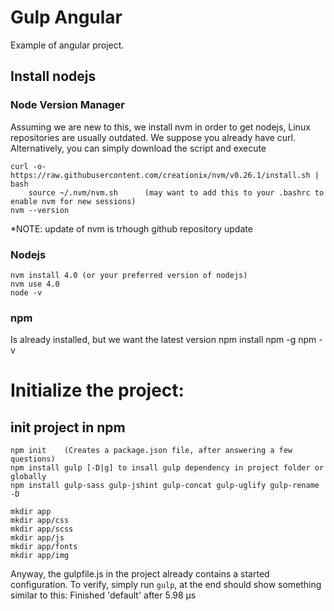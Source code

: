 # Gulp Angular
Example of angular project. 

## Install nodejs
### Node Version Manager 
Assuming we are new to this, we install nvm in order to get nodejs, Linux repositories are usually outdated. We suppose you already have curl. Alternatively, you can simply download the script and execute
```
curl -o- https://raw.githubusercontent.com/creationix/nvm/v0.26.1/install.sh | bash
	source ~/.nvm/nvm.sh      (may want to add this to your .bashrc to enable nvm for new sessions)
nvm --version
```
*NOTE: update of nvm is trhough github repository update

### Nodejs
	nvm install 4.0 (or your preferred version of nodejs)
	nvm use 4.0
	node -v

### npm
Is already installed, but we want the latest version
	npm install npm -g
	npm -v

# Initialize the project:
## init project in npm
	npm init	(Creates a package.json file, after answering a few questions)
	npm install gulp [-D|g] to insall gulp dependency in project folder or globally
	npm install gulp-sass gulp-jshint gulp-concat gulp-uglify gulp-rename -D

	mkdir app
	mkdir app/css
	mkdir app/scss
	mkdir app/js
	mkdir app/fonts
	mkdir app/img

Anyway, the gulpfile.js in the project already contains a started configuration. To verify, simply run ```gulp```, at the end should show something similar to this:
	Finished 'default' after 5.98 μs

